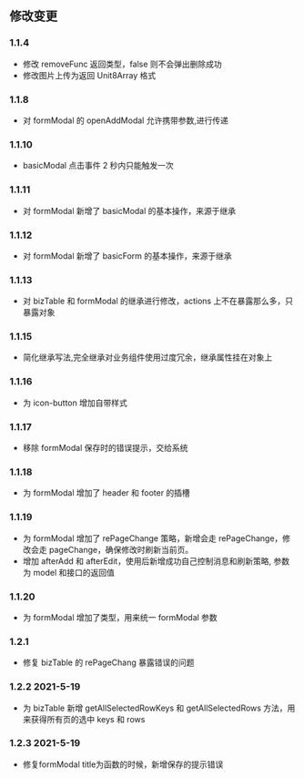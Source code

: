 ## 修改变更

### 1.1.4

- 修改 removeFunc 返回类型，false 则不会弹出删除成功
- 修改图片上传为返回 Unit8Array 格式

### 1.1.8

- 对 formModal 的 openAddModal 允许携带参数,进行传递

### 1.1.10

- basicModal 点击事件 2 秒内只能触发一次

### 1.1.11

- 对 formModal 新增了 basicModal 的基本操作，来源于继承

### 1.1.12

- 对 formModal 新增了 basicForm 的基本操作，来源于继承

### 1.1.13

- 对 bizTable 和 formModal 的继承进行修改，actions 上不在暴露那么多，只暴露对象

### 1.1.15

- 简化继承写法,完全继承对业务组件使用过度冗余，继承属性挂在对象上

### 1.1.16

- 为 icon-button 增加自带样式

### 1.1.17

- 移除 formModal 保存时的错误提示，交给系统

### 1.1.18

- 为 formModal 增加了 header 和 footer 的插槽

### 1.1.19

- 为 formModal 增加了 rePageChange 策略，新增会走 rePageChange，修改会走 pageChange，确保修改时刷新当前页。
- 增加 afterAdd 和 afterEdit，使用后新增成功自己控制消息和刷新策略, 参数为 model 和接口的返回值

### 1.1.20

- 为 formModal 增加了类型，用来统一 formModal 参数

### 1.2.1

- 修复 bizTable 的 rePageChang 暴露错误的问题

### 1.2.2 2021-5-19

- 为 bizTable 新增 getAllSelectedRowKeys 和 getAllSelectedRows 方法，用来获得所有页的选中 keys 和 rows

### 1.2.3 2021-5-19

- 修复formModal title为函数的时候，新增保存的提示错误
